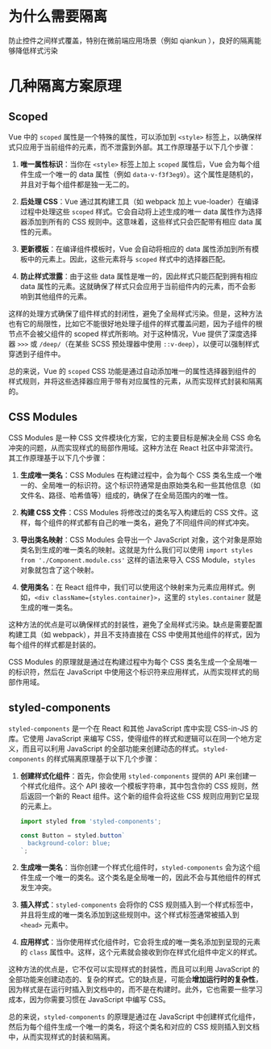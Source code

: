 # 为什么需要隔离

防止控件之间样式覆盖，特别在微前端应用场景（例如 qiankun ），良好的隔离能够降低样式污染

# 几种隔离方案原理

## Scoped

Vue 中的 `scoped` 属性是一个特殊的属性，可以添加到 `<style>` 标签上，以确保样式只应用于当前组件的元素，而不泄露到外部。其工作原理基于以下几个步骤：

1. **唯一属性标识**：当你在 `<style>` 标签上加上 `scoped` 属性后，Vue 会为每个组件生成一个唯一的 data 属性（例如 `data-v-f3f3eg9`）。这个属性是随机的，并且对于每个组件都是独一无二的。

2. **后处理 CSS**：Vue 通过其构建工具（如 webpack 加上 vue-loader）在编译过程中处理这些 `scoped` 样式。它会自动将上述生成的唯一 data 属性作为选择器添加到所有的 CSS 规则中。这意味着，这些样式只会匹配带有相应 data 属性的元素。

3. **更新模板**：在编译组件模板时，Vue 会自动将相应的 data 属性添加到所有模板中的元素上。因此，这些元素将与 `scoped` 样式中的选择器匹配。

4. **防止样式泄露**：由于这些 data 属性是唯一的，因此样式只能匹配到拥有相应 data 属性的元素。这就确保了样式只会应用于当前组件内的元素，而不会影响到其他组件的元素。

这样的处理方式确保了组件样式的封闭性，避免了全局样式污染。但是，这种方法也有它的局限性，比如它不能很好地处理子组件的样式覆盖问题，因为子组件的根节点不会被父组件的 scoped 样式所影响。对于这种情况，Vue 提供了深度选择器 `>>>` 或 `/deep/`（在某些 SCSS 预处理器中使用 `::v-deep`），以便可以强制样式穿透到子组件中。

总的来说，Vue 的 `scoped` CSS 功能是通过自动添加唯一的属性选择器到组件的样式规则，并将这些选择器应用于带有对应属性的元素，从而实现样式封装和隔离的。

## CSS Modules

CSS Modules 是一种 CSS 文件模块化方案，它的主要目标是解决全局 CSS 命名冲突的问题，从而实现样式的局部作用域。这种方法在 React 社区中非常流行。其工作原理基于以下几个步骤：

1. **生成唯一类名**：CSS Modules 在构建过程中，会为每个 CSS 类名生成一个唯一的、全局唯一的标识符。这个标识符通常是由原始类名和一些其他信息（如文件名、路径、哈希值等）组成的，确保了在全局范围内的唯一性。

2. **构建 CSS 文件**：CSS Modules 将修改过的类名写入构建后的 CSS 文件。这样，每个组件的样式都有自己的唯一类名，避免了不同组件间的样式冲突。

3. **导出类名映射**：CSS Modules 会导出一个 JavaScript 对象，这个对象是原始类名到生成的唯一类名的映射。这就是为什么我们可以使用 `import styles from './Component.module.css'` 这样的语法来导入 CSS Module，`styles` 对象就包含了这个映射。

4. **使用类名**：在 React 组件中，我们可以使用这个映射来为元素应用样式。例如，`<div className={styles.container}>`，这里的 `styles.container` 就是生成的唯一类名。

这种方法的优点是可以确保样式的封装性，避免了全局样式污染。缺点是需要配置构建工具（如 webpack），并且不支持直接在 CSS 中使用其他组件的样式，因为每个组件的样式都是封装的。

CSS Modules 的原理就是通过在构建过程中为每个 CSS 类名生成一个全局唯一的标识符，然后在 JavaScript 中使用这个标识符来应用样式，从而实现样式的局部作用域。

## styled-components
`styled-components` 是一个在 React 和其他 JavaScript 库中实现 CSS-in-JS 的库。它使用 JavaScript 来编写 CSS，使得组件的样式和逻辑可以在同一个地方定义，而且可以利用 JavaScript 的全部功能来创建动态的样式。`styled-components` 的样式隔离原理基于以下几个步骤：

1. **创建样式化组件**：首先，你会使用 `styled-components` 提供的 API 来创建一个样式化组件。这个 API 接收一个模板字符串，其中包含你的 CSS 规则，然后返回一个新的 React 组件。这个新的组件会将这些 CSS 规则应用到它呈现的元素上。

    ```jsx
    import styled from 'styled-components';

    const Button = styled.button`
      background-color: blue;
    `;
    ```

2. **生成唯一类名**：当你创建一个样式化组件时，`styled-components` 会为这个组件生成一个唯一的类名。这个类名是全局唯一的，因此不会与其他组件的样式发生冲突。

3. **插入样式**：`styled-components` 会将你的 CSS 规则插入到一个样式标签中，并且将生成的唯一类名添加到这些规则中。这个样式标签通常被插入到 `<head>` 元素中。

4. **应用样式**：当你使用样式化组件时，它会将生成的唯一类名添加到呈现的元素的 `class` 属性中。这样，这个元素就会接收到你在样式化组件中定义的样式。

这种方法的优点是，它不仅可以实现样式的封装性，而且可以利用 JavaScript 的全部功能来创建动态的、复杂的样式。它的缺点是，可能会**增加运行时的复杂性**，因为样式是在运行时插入到文档中的，而不是在构建时。此外，它也需要一些学习成本，因为你需要习惯在 JavaScript 中编写 CSS。

总的来说，`styled-components` 的原理是通过在 JavaScript 中创建样式化组件，然后为每个组件生成一个唯一的类名，将这个类名和对应的 CSS 规则插入到文档中，从而实现样式的封装和隔离。

